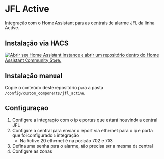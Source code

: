 # JFL Active

Integração com o Home Assistant para as centrais de alarme JFL da linha Active.

## Instalação via HACS

[![Abrir seu Home Assistant instance e abrir um repositório dentro do Home Assistant Community Store.](https://my.home-assistant.io/badges/hacs_repository.svg)](https://my.home-assistant.io/redirect/hacs_repository/?owner=fernac03&repository=JFL_ACTIVE&category=integration)

## Instalação manual

Copie o conteúdo deste repositório para a pasta `/config/custom_components/jfl_active`.

## Configuração

1. Configure a integração com o ip e portas que estará houvindo a central JFL
2. Configure a central para enviar o report via ethernet para o ip e porta que foi configurado a integração
   - Na Active 20 ethernet é na posição 702 e 703
3. Defina uma senha para o alarme, não precisa ser a mesma da central
4. Configure as zonas
